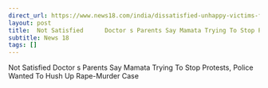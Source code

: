 ```yaml
---
direct_url: https://www.news18.com/india/dissatisfied-unhappy-victims-father-slams-bengal-cm-mamata-refuses-compensation-alleges-shes-stopping-protests-9019308.html
layout: post
title:  Not Satisfied      Doctor s Parents Say Mamata Trying To Stop Protests, Police Wanted To Hush Up Rape-Murder Case
subtitle: News 18
tags: []
---
```


 Not Satisfied      Doctor s Parents Say Mamata Trying To Stop Protests, Police Wanted To Hush Up Rape-Murder Case
